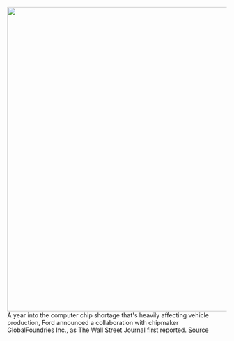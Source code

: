 <img src='https://cdn.vox-cdn.com/thumbor/YVF8xVKSUxbZcCyPK59bqbzmTdA=/0x0:2040x1360/1200x800/filters:focal(857x517:1183x843)/cdn.vox-cdn.com/uploads/chorus_image/image/70162224/acastro_200406_1777_ford_0002.0.0.jpg' width='700px' /><br/>
A year into the computer chip shortage that's heavily affecting vehicle production, Ford announced a collaboration with chipmaker GlobalFoundries Inc., as The Wall Street Journal first reported.
<a href='https://www.theverge.com/2021/11/18/22789413/ford-gm-chip-shortage-globalfoundries-qualcomm-tsmc'> Source <a/>